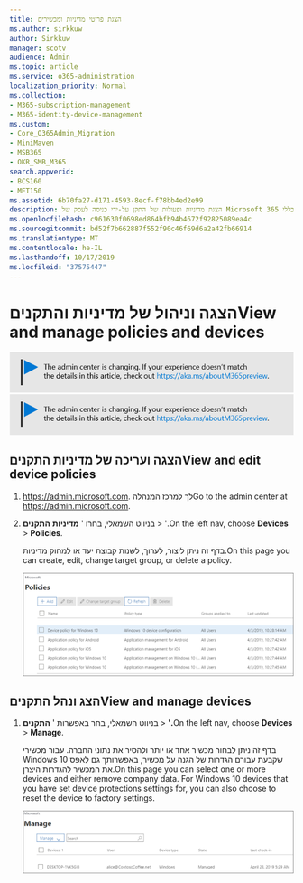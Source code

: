 ```yaml
---
title: הצגת פריטי מדיניות ומכשירים
ms.author: sirkkuw
author: Sirkkuw
manager: scotv
audience: Admin
ms.topic: article
ms.service: o365-administration
localization_priority: Normal
ms.collection:
- M365-subscription-management
- M365-identity-device-management
ms.custom:
- Core_O365Admin_Migration
- MiniMaven
- MSB365
- OKR_SMB_M365
search.appverid:
- BCS160
- MET150
ms.assetid: 6b70fa27-d171-4593-8ecf-f78bb4ed2e99
description: הצגת מדיניות ופעולות של התקן על-ידי כניסה לעסק של Microsoft 365 עם אישורי מנהל כללי.
ms.openlocfilehash: c961630f0698ed864bfb94b4672f92825089ea4c
ms.sourcegitcommit: bd52f7b662887f552f90c46f69d6a2a42fb66914
ms.translationtype: MT
ms.contentlocale: he-IL
ms.lasthandoff: 10/17/2019
ms.locfileid: "37575447"
---
```

# <a name="view-and-manage-policies-and-devices"></a><span data-ttu-id="30ef7-103">הצגה וניהול של מדיניות והתקנים</span><span class="sxs-lookup"><span data-stu-id="30ef7-103">View and manage policies and devices</span></span>

<span data-ttu-id="30ef7-104">[![תווית כדי ליידע אותך שמרכז הניהול משתנה ובאפשרותך למצוא פרטים נוספים ב-aka.ms/aboutM365preview.](media/m365admincenterchanging.png)](https://docs.microsoft.com/office365/admin/microsoft-365-admin-center-preview)</span><span class="sxs-lookup"><span data-stu-id="30ef7-104">[![Label to let you know the admin center is changing and you can find more details at aka.ms/aboutM365preview.](media/m365admincenterchanging.png)](https://docs.microsoft.com/office365/admin/microsoft-365-admin-center-preview)</span></span>

## <a name="view-and-edit-device-policies"></a><span data-ttu-id="30ef7-105">הצגה ועריכה של מדיניות התקנים</span><span class="sxs-lookup"><span data-stu-id="30ef7-105">View and edit device policies</span></span>

1.  <span data-ttu-id="30ef7-106"><a href="https://go.microsoft.com/fwlink/p/?linkid=837890" target="_blank">https://admin.microsoft.com</a>. לך למרכז המנהלה</span><span class="sxs-lookup"><span data-stu-id="30ef7-106">Go to the admin center at <a href="https://go.microsoft.com/fwlink/p/?linkid=837890" target="_blank">https://admin.microsoft.com</a>.</span></span>
2. <span data-ttu-id="30ef7-107">בניווט השמאלי, בחרו ' **מדיניות** **התקנים** \> '.</span><span class="sxs-lookup"><span data-stu-id="30ef7-107">On the left nav, choose **Devices** \> **Policies**.</span></span>

    <span data-ttu-id="30ef7-108">בדף זה ניתן ליצור, לערוך, לשנות קבוצת יעד או למחוק מדיניות.</span><span class="sxs-lookup"><span data-stu-id="30ef7-108">On this page you can create, edit, change target group, or delete a policy.</span></span>

    ![Screenshot of the Policies page](media/devicepolicies.png)
  
## <a name="view-and-manage-devices"></a><span data-ttu-id="30ef7-110">הצג ונהל התקנים</span><span class="sxs-lookup"><span data-stu-id="30ef7-110">View and manage devices</span></span>


1. <span data-ttu-id="30ef7-111">בניווט השמאלי, בחר באפשרות ' **התקנים** \> **'.**</span><span class="sxs-lookup"><span data-stu-id="30ef7-111">On the left nav, choose **Devices** \> **Manage**.</span></span> 
    
    <span data-ttu-id="30ef7-p101">בדף זה ניתן לבחור מכשיר אחד או יותר ולהסיר את נתוני החברה. עבור מכשירי Windows 10 שקבעת עבורם הגדרות של הגנה על מכשיר, באפשרותך גם לאפס את המכשיר להגדרות היצרן.</span><span class="sxs-lookup"><span data-stu-id="30ef7-p101">On this page you can select one or more devices and either remove company data. For Windows 10 devices that you have set device protections settings for, you can also choose to reset the device to factory settings.</span></span>
  
   ![הדף ' ניהול התקנים '](media/devicesmanage.png)

